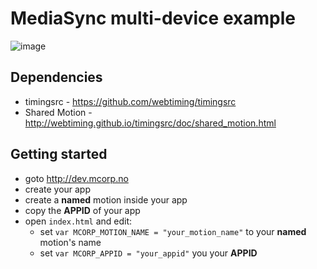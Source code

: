 # MediaSync multi-device example

![image](https://i.imgur.com/6VwZWwk.png)

## Dependencies
* timingsrc - https://github.com/webtiming/timingsrc
* Shared Motion - http://webtiming.github.io/timingsrc/doc/shared_motion.html

## Getting started
* goto http://dev.mcorp.no
* create your app
* create a **named** motion inside your app
* copy the **APPID** of your app
* open `index.html` and edit:
  * set `var MCORP_MOTION_NAME = "your_motion_name"` to your **named** motion's name
  * set `var MCORP_APPID = "your_appid"` you your **APPID**
<!--
1. Create a MCorp App - http://webtiming.github.io/timingsrc/doc/shared_motion.html#1-create-mcorp-app
2. Include MCorp script in your web page - http://webtiming.github.io/timingsrc/doc/shared_motion.html#2-include-mcorp-script-in-your-web-page
3. Initialise MCorp App object in your web page - http://webtiming.github.io/timingsrc/doc/shared_motion.html#3-initialise-mcorp-app-object-in-your-web-page
-->

